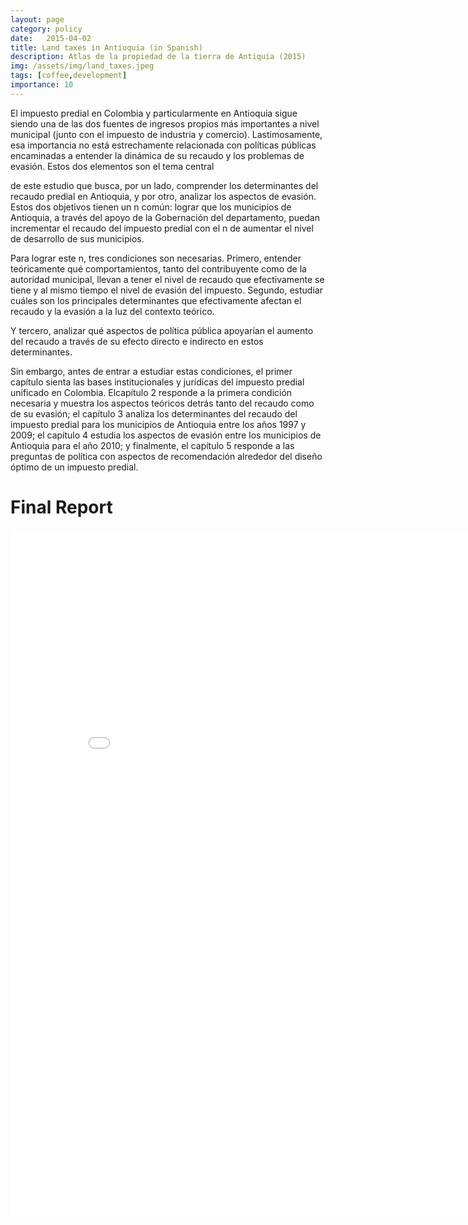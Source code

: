```yaml
---
layout: page
category: policy
date:   2015-04-02
title: Land taxes in Antioquia (in Spanish)
description: Atlas de la propiedad de la tierra de Antiquia (2015)
img: /assets/img/land_taxes.jpeg
tags: [coffee,development]
importance: 10
---
```


El impuesto predial en Colombia y particularmente en Antioquia sigue siendo una de las dos fuentes de ingresos propios más importantes a nivel municipal (junto con el impuesto de industria y comercio). Lastimosamente, esa importancia no está estrechamente relacionada con políticas públicas encaminadas a entender la dinámica de su recaudo y los problemas de evasión. Estos dos elementos son el tema central

de este estudio que busca, por un lado, comprender los determinantes del recaudo predial en Antioquia, y por otro, analizar los aspectos de evasión. Estos dos objetivos tienen un n común: lograr que los municipios de Antioquia, a través del apoyo de la Gobernación del departamento, puedan incrementar el recaudo del impuesto predial con el n de aumentar el nivel de desarrollo de sus municipios.

Para lograr este n, tres condiciones son necesarias. Primero, entender teóricamente qué comportamientos, tanto del contribuyente como de la autoridad municipal, llevan a tener el nivel de recaudo que efectivamente se tiene y al mismo tiempo el nivel de evasión del impuesto. Segundo, estudiar cuáles son los principales determinantes que efectivamente afectan el recaudo y la evasión a la luz del contexto teórico.

Y tercero, analizar qué aspectos de política pública apoyarían el aumento del recaudo a través de su efecto directo e indirecto en estos determinantes.

Sin embargo, antes de entrar a estudiar estas condiciones, el primer capítulo sienta las bases institucionales y jurídicas del impuesto predial unificado en Colombia. Elcapítulo 2 responde a la primera condición necesaria y muestra los aspectos teóricos detrás tanto del recaudo como de su evasión; el capítulo 3 analiza los determinantes del recaudo del impuesto predial para los municipios de Antioquia entre los años
1997 y 2009; el capítulo 4 estudia los aspectos de evasión entre los municipios de Antioquia para el año 2010; y finalmente, el capítulo 5 responde a las preguntas de política con aspectos de recomendación alrededor del diseño óptimo de un impuesto predial.



# Final Report

<iframe id="fred" style="border:0px solid #666CCD" title="PDF in an i-Frame" src="{{ site.baseurl }}/assets/pdf/Informe_Predial_antioquia.pdf" frameborder="0" scrolling="auto" height="1100" width="850" ></iframe>
